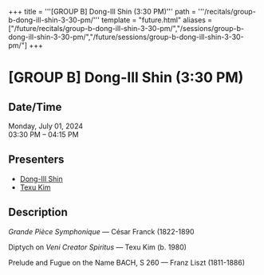 +++
title = '''[GROUP B] Dong-Ill Shin (3:30 PM)'''
path = '''/recitals/group-b-dong-ill-shin-3-30-pm/'''
template = "future.html"
aliases = ["/future/recitals/group-b-dong-ill-shin-3-30-pm/","/sessions/group-b-dong-ill-shin-3-30-pm/","/future/sessions/group-b-dong-ill-shin-3-30-pm/"]
+++

<h1>[GROUP B] Dong-Ill Shin (3:30 PM)</h1>

<h2>Date/Time</h2>
<p>Monday, July 01, 2024<br>
03:30 PM – 04:15 PM</p>
<h2>Presenters</h2>
<ul>
<li><a href="/performers/dong-ill-shin/">Dong-Ill Shin</a></li>
<li><a href="/composers/texu-kim/">Texu Kim</a></li>
</ul>
<h2>Description</h2>

<div class="ag87-crtemvc-hsbk"><div class="css-vsf5of"><p class="carina-rte-public-DraftStyleDefault-block"><span style="font-style: italic;">Grande Pièce Symphonique</span> — César Franck (1822-1890</p><p class="carina-rte-public-DraftStyleDefault-block">Diptych on <span style="font-style: italic;">Veni Creator Spiritus</span> — Texu Kim (b. 1980)</p><p class="carina-rte-public-DraftStyleDefault-block">Prelude and Fugue on the Name BACH, S 260 — Franz Liszt (1811-1886)</p></div></div>


